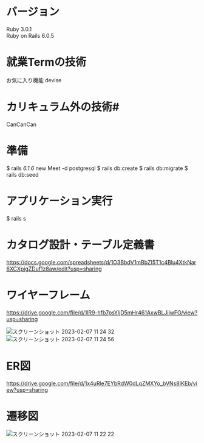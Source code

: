 
 # バージョン 
  Ruby 3.0.1  
  Ruby on Rails 6.0.5

 # 就業Termの技術
  お気に入り機能
  devise

 # カリキュラム外の技術#
CanCanCan

 # 準備 
  $ rails _6.1.6_ new Meet -d postgresql
  $ rails db:create
  $ rails db:migrate
  $ rails db:seed

 # アプリケーション実行
  $ rails s

 # カタログ設計・テーブル定義書 

https://docs.google.com/spreadsheets/d/1O3BbdV1mBbZI5T1c4Blu4XtkNar6XCXpigZDuf1z8aw/edit?usp=sharing


 # ワイヤーフレーム 

https://drive.google.com/file/d/1lR9-hfb7psYljD5mHr461AxwBLJijwFO/view?usp=sharing

![スクリーンショット 2023-02-07 11 24 32](https://user-images.githubusercontent.com/115207363/217133362-eb4add21-0413-40f3-a3f4-9f43fd7bc2c6.png)
![スクリーンショット 2023-02-07 11 24 56](https://user-images.githubusercontent.com/115207363/217133368-e84ef918-1d93-4a3e-86e2-19f2a8b2e3b5.png)

 # ER図

https://drive.google.com/file/d/1x4uRle7EYbRdW0dLqZMXYo_bVNs8IKEb/view?usp=sharing

 # 遷移図
![スクリーンショット 2023-02-07 11 22 22](https://user-images.githubusercontent.com/115207363/217133124-ca96be74-d709-4dc2-be0a-c47d87d3d933.png)
